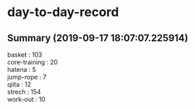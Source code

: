 # day-to-day-record  
## Summary  (2019-09-17 18:07:07.225914)  
basket : 103  
core-training : 20  
hatena : 5  
jump-rope : 7  
qiita : 12  
strech : 154  
work-out : 10  
